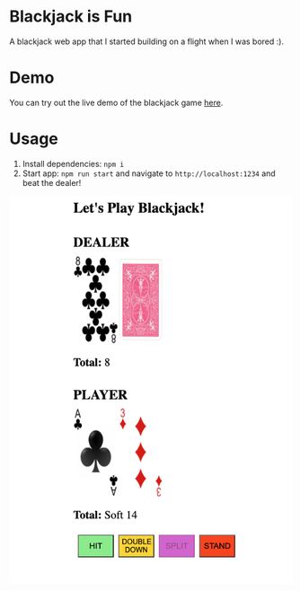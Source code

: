 # Blackjack is Fun
A blackjack web app that I started building on a flight when I was bored :).

# Demo
You can try out the live demo of the blackjack game [here](https://blackjack-mpnm.onrender.com/).

# Usage
1. Install dependencies: `npm i`
2. Start app: `npm run start` and navigate to `http://localhost:1234` and beat the dealer!

![Blackjack](./public/sampleGameplay.png)
